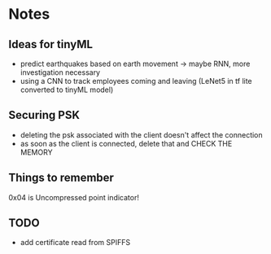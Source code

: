 # Notes

## Ideas for tinyML

- predict earthquakes based on earth movement -> maybe RNN, more investigation necessary
- using a CNN to track employees coming and leaving (LeNet5 in tf lite converted to tinyML model)

## Securing PSK

- deleting the psk associated with the client doesn't affect the connection
- as soon as the client is connected, delete that and CHECK THE MEMORY

## Things to remember

0x04 is Uncompressed point indicator!

## TODO

- add certificate read from SPIFFS
